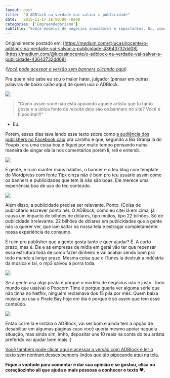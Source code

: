 ```yaml
---
layout: post
title:  "O ADBlock na verdade vai salvar a publicidade"
date:   2015-11-17 18:00:00 -0200
categories: ['Empreendedorismo']
subtitle: "Sobre modelos de negócios inovadores e impactantes. Ou, como causar um impacto de 22 bilhões de dólares na economia."
---
```


Originalmente postado em: [https://medium.com/@lucasinocente/o-adblock-na-verdade-vai-salvar-a-publicidade-43643732dd08](https://medium.com/@lucasinocente/o-adblock-na-verdade-vai-salvar-a-publicidade-43643732dd08)

*([Você pode acessar a versão sem banners clicando aqui](https://medium.com/@lucassanchez/o-adblock-na-verdade-vai-salvar-a-publicidade-sem-banners-3e08b66e8a39))*

Pra quem não sabe eu sou o maior hater, julgador (pensar em outras palavras de baixo calão aqui) de quem usa o ADBlock.

![](https://cdn-images-1.medium.com/max/2000/1*-0dqaAI7Ke1hKtfZxB1qSA.jpeg)
> “Como assim você não está apoiando aquele artista que tu tanto gosta e a única fonte de receita dele são os banners no site? Você é hipócrita!!!!”
- Eu.

Porém, esses dias tava lendo esse texto sobre como [a audiência dos publishers no Facebook caiu](https://youpix.com.br/a-audi%C3%AAncia-dos-maiores-publishers-no-facebook-caiu-32-e-isso-%C3%A9-%C3%B3timo-b3c00e1f9a95) pra caralho e que, segundo a Bia Granja lá do Youpix, era uma coisa boa e fiquei por muito tempo pensando numa maneira de xingar ela lá nos comentários porém li, reli e entendi.

![](https://cdn-images-1.medium.com/max/2000/1*I3FgU5vWjRL2zp9xwojvgg.gif)

É gente, é ruim manter maus hábitos, o banner e o teu blog com template do Wordpress com fonte 11px cinza não é bom pro teu usuário assim como os banners e publicidades que tem lá não são boas. Ele merece uma experiência boa de uso do teu conteúdo.

![](https://cdn-images-1.medium.com/max/2000/1*o70KxRfjjZ7MuxQR-c70Gw.png)

Além disso, a publicidade precisa ser relevante. Ponto. (Coisa de publicitário escrever ponto né). O ADBlock, como eu citei lá em cima, já causa um impacto de bilhões de dólares, tipo muitos, tipo 22 bilhões. Só de publicidade irrelevante. 22 bilhões de dólares em publicidades que a gente não ia querer ver, que iam saltar na nossa tela e estragar completamente nossa experiência de consumo.

É ruim pro publisher que a gente gosta tanto e quer ajudar? É. A curto prazo, mas é. Ele e as empresas de mídia em geral vão ter que repensar essa estrutura toda de como fazer dinheiro e vai acabar sendo bom pra todo mundo a longo prazo. Mesma coisa que o iTunes ia destruir a indústria da música e taí, o mp3 salvou a porra toda.

![](https://cdn-images-1.medium.com/max/2000/1*5IFQGoypAdNmzzuam3RhTA.png)

Se a gente usa algo pirata é porque o modelo de negócios não é justo. Todo mundo que usa(va) o Popcorn Time é porque queria ver alguma série que não tinha no Netflix, ninguém reclamava dos 15 pila por mês. Quem baixa música ou usa o Pirate Bay hoje em dia é porque é só assim que tem esse conteúdo.

![](https://cdn-images-1.medium.com/max/2000/1*VxHhB_S_YCfn7y56XQJFzw.png)

Então corre lá e instala o ADBlock, vai ser bom e ainda tem a opção de desabilitar em algumas páginas caso você queria mesmo apoiar naquela situação, mas ainda sim, imho, depositar uns 10 reais na conta do teu artista preferido vai ajudar bem mais :)

[Você também pode clicar aqui e acessar a versão com ADBlock e ler o texto sem nenhum desses banners lindos que tão pipocando aqui na tela.](https://medium.com/@lucassanchez/o-adblock-na-verdade-vai-salvar-a-publicidade-sem-banners-3e08b66e8a39)

**Fique a vontade para comentar e dar sua opinião e se gostou, clica no coraçãozinho ali que ajuda a mais pessoas a conhecer o texto ❤.**
